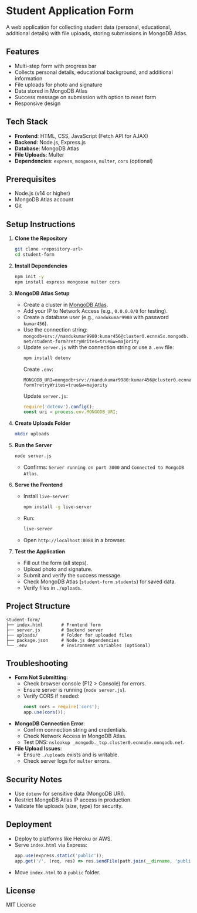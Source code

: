 # Student Application Form

A web application for collecting student data (personal, educational, additional details) with file uploads, storing submissions in MongoDB Atlas.

## Features
- Multi-step form with progress bar
- Collects personal details, educational background, and additional information
- File uploads for photo and signature
- Data stored in MongoDB Atlas
- Success message on submission with option to reset form
- Responsive design

## Tech Stack
- **Frontend**: HTML, CSS, JavaScript (Fetch API for AJAX)
- **Backend**: Node.js, Express.js
- **Database**: MongoDB Atlas
- **File Uploads**: Multer
- **Dependencies**: `express`, `mongoose`, `multer`, `cors` (optional)

## Prerequisites
- Node.js (v14 or higher)
- MongoDB Atlas account
- Git

## Setup Instructions

1. **Clone the Repository**
   ```bash
   git clone <repository-url>
   cd student-form
   ```

2. **Install Dependencies**
   ```bash
   npm init -y
   npm install express mongoose multer cors
   ```

3. **MongoDB Atlas Setup**
   - Create a cluster in [MongoDB Atlas](https://www.mongodb.com/cloud/atlas).
   - Add your IP to Network Access (e.g., `0.0.0.0/0` for testing).
   - Create a database user (e.g., `nandukumar9980` with password `kumar456`).
   - Use the connection string: `mongodb+srv://nandukumar9980:kumar456@cluster0.ecnna5x.mongodb.net/student-form?retryWrites=true&w=majority`
   - Update `server.js` with the connection string or use a `.env` file:
     ```bash
     npm install dotenv
     ```
     Create `.env`:
     ```plaintext
     MONGODB_URI=mongodb+srv://nandukumar9980:kumar456@cluster0.ecnna5x.mongodb.net/student-form?retryWrites=true&w=majority
     ```
     Update `server.js`:
     ```javascript
     require('dotenv').config();
     const uri = process.env.MONGODB_URI;
     ```

4. **Create Uploads Folder**
   ```bash
   mkdir uploads
   ```

5. **Run the Server**
   ```bash
   node server.js
   ```
   - Confirms: `Server running on port 3000` and `Connected to MongoDB Atlas`.

6. **Serve the Frontend**
   - Install `live-server`:
     ```bash
     npm install -g live-server
     ```
   - Run:
     ```bash
     live-server
     ```
   - Open `http://localhost:8080` in a browser.

7. **Test the Application**
   - Fill out the form (all steps).
   - Upload photo and signature.
   - Submit and verify the success message.
   - Check MongoDB Atlas (`student-form.students`) for saved data.
   - Verify files in `./uploads`.

## Project Structure
```
student-form/
├── index.html       # Frontend form
├── server.js        # Backend server
├── uploads/         # Folder for uploaded files
├── package.json     # Node.js dependencies
└── .env             # Environment variables (optional)
```

## Troubleshooting
- **Form Not Submitting**:
  - Check browser console (F12 > Console) for errors.
  - Ensure server is running (`node server.js`).
  - Verify CORS if needed:
    ```javascript
    const cors = require('cors');
    app.use(cors());
    ```
- **MongoDB Connection Error**:
  - Confirm connection string and credentials.
  - Check Network Access in MongoDB Atlas.
  - Test DNS: `nslookup _mongodb._tcp.cluster0.ecnna5x.mongodb.net`.
- **File Upload Issues**:
  - Ensure `./uploads` exists and is writable.
  - Check server logs for `multer` errors.

## Security Notes
- Use `dotenv` for sensitive data (MongoDB URI).
- Restrict MongoDB Atlas IP access in production.
- Validate file uploads (size, type) for security.

## Deployment
- Deploy to platforms like Heroku or AWS.
- Serve `index.html` via Express:
  ```javascript
  app.use(express.static('public'));
  app.get('/', (req, res) => res.sendFile(path.join(__dirname, 'public', 'index.html')));
  ```
- Move `index.html` to a `public` folder.

## License
MIT License